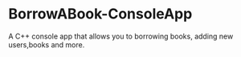 # BorrowABook-ConsoleApp
A C++ console app that allows you to borrowing books, adding new users,books and more.
